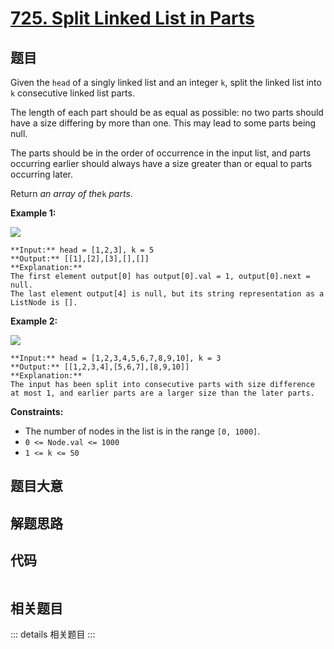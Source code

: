 # [725. Split Linked List in Parts](https://leetcode.com/problems/split-linked-list-in-parts)

## 题目

Given the `head` of a singly linked list and an integer `k`, split the linked
list into `k` consecutive linked list parts.

The length of each part should be as equal as possible: no two parts should
have a size differing by more than one. This may lead to some parts being
null.

The parts should be in the order of occurrence in the input list, and parts
occurring earlier should always have a size greater than or equal to parts
occurring later.

Return _an array of the_`k` _parts_.



**Example 1:**

![](https://assets.leetcode.com/uploads/2021/06/13/split1-lc.jpg)

    
    
    **Input:** head = [1,2,3], k = 5
    **Output:** [[1],[2],[3],[],[]]
    **Explanation:**
    The first element output[0] has output[0].val = 1, output[0].next = null.
    The last element output[4] is null, but its string representation as a ListNode is [].
    

**Example 2:**

![](https://assets.leetcode.com/uploads/2021/06/13/split2-lc.jpg)

    
    
    **Input:** head = [1,2,3,4,5,6,7,8,9,10], k = 3
    **Output:** [[1,2,3,4],[5,6,7],[8,9,10]]
    **Explanation:**
    The input has been split into consecutive parts with size difference at most 1, and earlier parts are a larger size than the later parts.
    



**Constraints:**

  * The number of nodes in the list is in the range `[0, 1000]`.
  * `0 <= Node.val <= 1000`
  * `1 <= k <= 50`


## 题目大意

## 解题思路

## 代码

```javascript

```

## 相关题目

::: details 相关题目
:::
